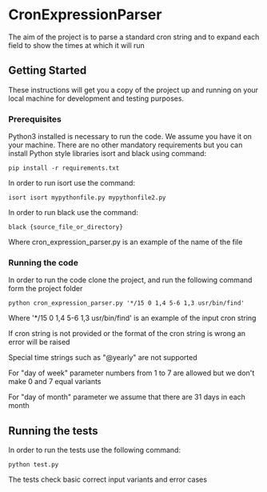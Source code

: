 # CronExpressionParser

The aim of the project is to parse a standard cron string and to expand each field to show the times at which it will run

## Getting Started

These instructions will get you a copy of the project up and running on your local machine for development and testing purposes.

### Prerequisites

Python3 installed is necessary to run the code. We assume you have it on your machine. There are no other mandatory requirements but you can install Python style libraries isort and black using command:

```
pip install -r requirements.txt
```

In order to run isort use the command:

```
isort isort mypythonfile.py mypythonfile2.py
```

In order to run black use the command:

```
black {source_file_or_directory}
```

Where cron_expression_parser.py is an example of the name of the file

### Running the code

In order to run the code clone the project, and run the following command form the project folder

```
python cron_expression_parser.py '*/15 0 1,4 5-6 1,3 usr/bin/find' 
```
Where '*/15 0 1,4 5-6 1,3 usr/bin/find' is an example of the input cron string

If cron string is not provided or the format of the cron string is wrong an error will be raised

Special time strings such as "@yearly" are not supported

For "day of week" parameter numbers from 1 to 7 are allowed but we don't make 0 and 7 equal variants

For "day of month" parameter we assume that there are 31 days in each month

## Running the tests

In order to run the tests use the following command:

```
python test.py
```

The tests check basic correct input variants and error cases



